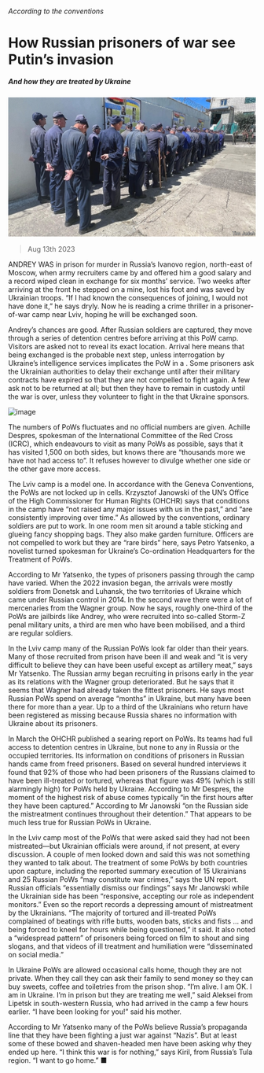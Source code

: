 ###### According to the conventions

# How Russian prisoners of war see Putin’s invasion 

##### And how they are treated by Ukraine 

![image](images/20230812_EUP505.jpg) 

> Aug 13th 2023 

ANDREY WAS in prison for murder in Russia’s Ivanovo region, north-east of Moscow, when army recruiters came by and offered him a good salary and a record wiped clean in exchange for six months’ service. Two weeks after arriving at the front he stepped on a mine, lost his foot and was saved by Ukrainian troops. “If I had known the consequences of joining, I would not have done it,” he says dryly. Now he is reading a crime thriller in a prisoner-of-war camp near Lviv, hoping he will be exchanged soon. 

Andrey’s chances are good. After Russian soldiers are captured, they move through a series of detention centres before arriving at this PoW camp. Visitors are asked not to reveal its exact location. Arrival here means that being exchanged is the probable next step, unless interrogation by Ukraine’s intelligence services implicates the PoW in a . Some prisoners ask the Ukrainian authorities to delay their exchange until after their military contracts have expired so that they are not compelled to fight again. A few ask not to be returned at all; but then they have to remain in custody until the war is over, unless they volunteer to fight in the  that Ukraine sponsors. 

![image](images/20230819_EPM921.png) 


The numbers of PoWs fluctuates and no official numbers are given. Achille Despres, spokesman of the International Committee of the Red Cross (ICRC), which endeavours to visit as many PoWs as possible, says that it has visited 1,500 on both sides, but knows there are “thousands more we have not had access to”. It refuses however to divulge whether one side or the other gave more access.

The Lviv camp is a model one. In accordance with the Geneva Conventions, the PoWs are not locked up in cells. Krzysztof Janowski of the UN’s Office of the High Commissioner for Human Rights (OHCHR) says that conditions in the camp have “not raised any major issues with us in the past,” and “are consistently improving over time.” As allowed by the conventions, ordinary soldiers are put to work. In one room men sit around a table sticking and glueing fancy shopping bags. They also make garden furniture. Officers are not compelled to work but they are “rare birds” here, says Petro Yatsenko, a novelist turned spokesman for Ukraine’s Co-ordination Headquarters for the Treatment of PoWs. 

According to Mr Yatsenko, the types of prisoners passing through the camp have varied. When the 2022 invasion began, the arrivals were mostly soldiers from Donetsk and Luhansk, the two territories of Ukraine which came under Russian control in 2014. In the second wave there were a lot of mercenaries from the Wagner group. Now he says, roughly one-third of the PoWs are jailbirds like Andrey, who were recruited into so-called Storm-Z penal military units, a third are men who have been mobilised, and a third are regular soldiers. 

In the Lviv camp many of the Russian PoWs look far older than their years. Many of those recruited from prison have been ill and weak and “it is very difficult to believe they can have been useful except as artillery meat,” says Mr Yatsenko. The Russian army began recruiting in prisons early in the year as its relations with the Wagner group deteriorated. But he says that it seems that Wagner had already taken the fittest prisoners. He says most Russian PoWs spend on average “months” in Ukraine, but many  have been there for more than a year. Up to a third of the Ukrainians who return have been registered as missing because Russia shares no information with Ukraine about its prisoners.

In March the OHCHR published a searing report on PoWs. Its teams had full access to detention centres in Ukraine, but none to any in Russia or the occupied territories. Its information on conditions of prisoners in Russian hands came from freed prisoners. Based on several hundred interviews it found that 92% of those who had been prisoners of the Russians claimed to have been ill-treated or tortured, whereas that figure was 49% (which is still alarmingly high) for PoWs held by Ukraine. According to Mr Despres, the moment of the highest risk of abuse comes typically “in the first hours after they have been captured.” According to Mr Janowski “on the Russian side the mistreatment continues throughout their detention.” That appears to be much less true for Russian PoWs in Ukraine. 

In the Lviv camp most of the PoWs that were asked said they had not been mistreated—but Ukrainian officials were around, if not present, at every discussion. A couple of men looked down and said this was not something they wanted to talk about. The treatment of some PoWs by both countries upon capture, including the reported summary execution of 15 Ukrainians and 25 Russian PoWs “may constitute war crimes,” says the UN report. Russian officials “essentially dismiss our findings” says Mr Janowski while the Ukrainian side has been “responsive, accepting our role as independent monitors.” Even so the report records a depressing amount of mistreatment by the Ukrainians. “The majority of tortured and ill-treated PoWs complained of beatings with rifle butts, wooden bats, sticks and fists … and being forced to kneel for hours while being questioned,” it said. It also noted a “widespread pattern” of prisoners being forced on film to shout and sing slogans, and that videos of ill treatment and humiliation were “disseminated on social media.” 

In Ukraine PoWs are allowed occasional calls home, though they are not private. When they call they can ask their family to send money so they can buy sweets, coffee and toiletries from the prison shop. “I’m alive. I am OK. I am in Ukraine. I’m in prison but they are treating me well,” said Aleksei from Lipetsk in south-western Russia, who had arrived in the camp a few hours earlier. “I have been looking for you!” said his mother. 

According to Mr Yatsenko many of the PoWs believe Russia’s propaganda line that they have been fighting a just war against “Nazis”. But at least some of these bowed and shaven-headed men have been asking why they ended up here. “I think this war is for nothing,” says Kiril, from Russia’s Tula region. “I want to go home.” ■

